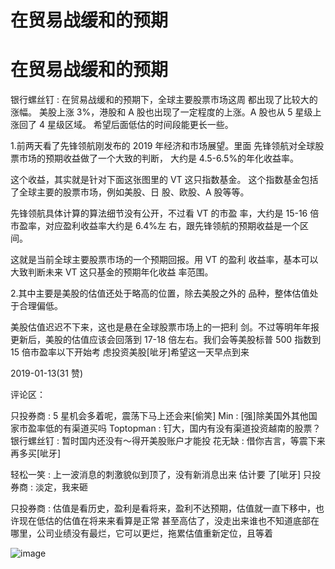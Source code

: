 # 在贸易战缓和的预期

# 在贸易战缓和的预期

银行螺丝钉 : 在贸易战缓和的预期下，全球主要股票市场这周 都出现了比较大的涨幅。 美股上涨 3%，港股和 A 股也出现了一定程度的上涨。A 股也从 5 星级上涨回了 4 星级区域。 希望后面低估的时间段能更长一些。

1.前两天看了先锋领航刚发布的 2019 年经济和市场展望。里面 先锋领航对全球股票市场的预期收益做了一个大致的判断， 大约是 4.5-6.5%的年化收益率。

这个收益，其实就是针对下面这张图里的 VT 这只指数基金。 这个指数基金包括了全球主要的股票市场，例如美股、日 股、欧股、A 股等等。

先锋领航具体计算的算法细节没有公开，不过看 VT 的市盈 率，大约是 15-16 倍市盈率，对应盈利收益率大约是 6.4%左 右，跟先锋领航的预期收益是一个区间。

这就是当前全球主要股票市场的一个预期回报。用 VT 的盈利 收益率，基本可以大致判断未来 VT 这只基金的预期年化收益 率范围。

2.其中主要是美股的估值还处于略高的位置，除去美股之外的 品种，整体估值处于合理偏低。

美股估值迟迟不下来，这也是悬在全球股票市场上的一把利 剑。不过等明年年报更新后，美股的估值应该会回落到 17-18 倍左右。我们会等美股标普 500 指数到 15 倍市盈率以下开始考 虑投资美股[呲牙]希望这一天早点到来

2019-01-13(31 赞)

评论区：

只投券商 : 5 星机会多着呢，震荡下马上还会来[偷笑] Min : [强]除美国外其他国家市盈率低的有渠道买吗 Toptopman : 钉大，国内有没有渠道投资越南的股票？ 银行螺丝钉 : 暂时国内还没有～得开美股账户才能投 花无缺 : 借你吉言，等震下来再多买[呲牙]

轻松一笑 : 上一波消息的刺激貌似到顶了，没有新消息出来 估计要 了[呲牙] 只投券商 : 淡定，我来砸

只投券商 : 估值是看历史，盈利是看将来，盈利不达预期，估值就一直下移中，也许现在低估的估值在将来来看算是正常 甚至高估了，没走出来谁也不知道底部在哪里，公司业绩没有最烂，它可以更烂，拖累估值重新定位，且等着

![image](img/Image_0692.png)